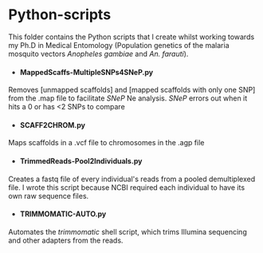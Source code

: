 # **Python-scripts**
This folder contains the Python scripts that I create whilst working towards my Ph.D in Medical Entomology (Population genetics of the malaria mosquito vectors *Anopheles gambiae* and *An. farauti*).

- #### MappedScaffs-MultipleSNPs4SNeP.py
Removes [unmapped scaffolds] and [mapped scaffolds with only one SNP] from the .map file to facilitate *SNeP* Ne analysis. *SNeP* errors out when it hits a 0 or has <2 SNPs to compare

- #### SCAFF2CHROM.py
Maps scaffolds in a .vcf file to chromosomes in the .agp file

- #### TrimmedReads-Pool2Individuals.py
Creates a fastq file of every individual's reads from a pooled demultiplexed file. I wrote this script because NCBI required each individual to have its own raw sequence files.

- #### TRIMMOMATIC-AUTO.py
Automates the *trimmomatic* shell script, which trims Illumina sequencing and other adapters from the reads.
